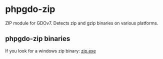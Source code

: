 # phpgdo-zip

ZIP module for GDOv7.
Detects zip and gzip binaries on various platforms.

## phpgdo-zip binaries

If you look for a windows zip binary:
[zip.exe](https://github.com/tisaconundrum2/zip)
